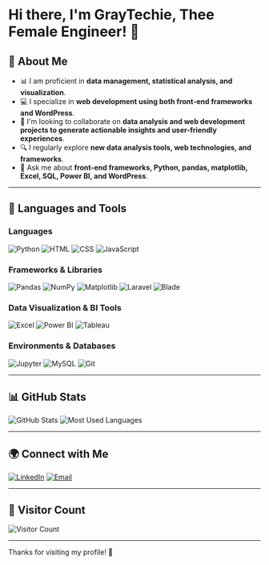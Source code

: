 # Hi there, I'm GrayTechie, Thee Female Engineer! 👋

## 🚀 About Me
- 📊 I am proficient in **data management, statistical analysis, and visualization**.
- 💻 I specialize in **web development using both front-end frameworks and WordPress**.
- 🤝 I'm looking to collaborate on **data analysis and web development projects to generate actionable insights and user-friendly experiences**.
- 🔍 I regularly explore **new data analysis tools, web technologies, and frameworks**.
- 💬 Ask me about **front-end frameworks, Python, pandas, matplotlib, Excel, SQL, Power BI, and WordPress**.

---

## 🔧 Languages and Tools

### **Languages**
![Python](https://img.shields.io/badge/Python-3776AB?style=for-the-badge&logo=python&logoColor=white)
![HTML](https://img.shields.io/badge/HTML5-E34F26?style=for-the-badge&logo=html5&logoColor=white)
![CSS](https://img.shields.io/badge/CSS3-1572B6?style=for-the-badge&logo=css3&logoColor=white)
![JavaScript](https://img.shields.io/badge/JavaScript-F7DF1E?style=for-the-badge&logo=javascript&logoColor=black)

### **Frameworks & Libraries**
![Pandas](https://img.shields.io/badge/Pandas-150458?style=for-the-badge&logo=pandas&logoColor=white)
![NumPy](https://img.shields.io/badge/NumPy-013243?style=for-the-badge&logo=numpy&logoColor=white)
![Matplotlib](https://img.shields.io/badge/Matplotlib-11557C?style=for-the-badge&logo=python&logoColor=white)
![Laravel](https://img.shields.io/badge/Laravel-FF2D20?style=for-the-badge&logo=laravel&logoColor=white)
![Blade](https://img.shields.io/badge/Blade-FF2D20?style=for-the-badge&logo=laravel&logoColor=white)

### **Data Visualization & BI Tools**
![Excel](https://img.shields.io/badge/Microsoft_Excel-217346?style=for-the-badge&logo=microsoft-excel&logoColor=white)
![Power BI](https://img.shields.io/badge/Power_BI-F2C811?style=for-the-badge&logo=power-bi&logoColor=black)
![Tableau](https://img.shields.io/badge/Tableau-E97627?style=for-the-badge&logo=tableau&logoColor=white)


### **Environments & Databases**
![Jupyter](https://img.shields.io/badge/Jupyter-F37626?style=for-the-badge&logo=jupyter&logoColor=white)
![MySQL](https://img.shields.io/badge/MySQL-4479A1?style=for-the-badge&logo=mysql&logoColor=white)
![Git](https://img.shields.io/badge/Git-F05032?style=for-the-badge&logo=git&logoColor=white)

---

## 📊 GitHub Stats

![GitHub Stats](https://github-readme-stats.vercel.app/api?username=graysama&show_icons=true&theme=dark)
![Most Used Languages](https://github-readme-stats.vercel.app/api/top-langs/?username=graysama&layout=compact&theme=dark)


---

## 🌍 Connect with Me
[![LinkedIn](https://img.shields.io/badge/LinkedIn-Profile-blue?style=for-the-badge&logo=linkedin)](https://linkedin.com/in/grayceehiuko)
[![Email](https://img.shields.io/badge/Email-Contact-red?style=for-the-badge&logo=gmail)](grayceehiuko@gmail.com)

---

## 👀 Visitor Count

![Visitor Count](https://komarev.com/ghpvc/?username=graysama&color=blue)

---

Thanks for visiting my profile! 🚀

